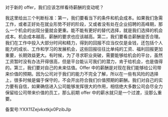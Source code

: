 对于新的 offer，我们应该怎样看待薪酬的变动呢？

  

我这里给出三个判断标准：第一，我们要看当下的条件和机会成本。如果我们急需工作，或者正好处在就业形势不好的阶段，又或者没有处在企业招聘的高峰期，那么一个机会的出现分量就会更重。能不能有更好的替代选择，就是我们选择的机会成本。机会成本越高，薪酬的要求也应该越高。第二，我们要看总薪酬是否合理。我们在工作中投入大部分时间和精力，得到的回报不应当仅仅是金钱，还包括个人能力的成长、工作和学习的发展机会，这些回报往往比单纯的工资、福利回报更加重要，长期效益更大。有时候，为了寻求职业突破，需要能够给机会的平台，虽然工资暂时没有办法开得很高，但是平台能认可我们的潜力，肯于给机会，也是值得的。第三，我们要对自己的未来估值。Offer 中的薪酬是对现在我们能够给公司带来价值的预期。因为公司对于我们的能力不完全了解，所以在一些有风险的选择上，很多时候是偏于保守的，不会开出符合我们价值预期的薪酬。我们对自己的实力要有自信，如果确信进入公司能够发挥很大的作用，相信绝大多数公司会尽全力保留给公司带来价值的员工，那么前期 offer 中的薪水就只是一个过渡，没那么重要。

  

备案号:YXX11Zejvkxtkjx0PzibJlp